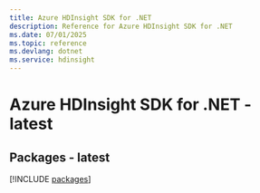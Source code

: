 ```yaml
---
title: Azure HDInsight SDK for .NET
description: Reference for Azure HDInsight SDK for .NET
ms.date: 07/01/2025
ms.topic: reference
ms.devlang: dotnet
ms.service: hdinsight
---
```

# Azure HDInsight SDK for .NET - latest
## Packages - latest
[!INCLUDE [packages](hdinsight-index.md)]